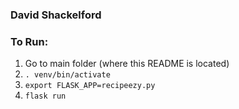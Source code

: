 ### David Shackelford
### To Run:
1. Go to main folder (where this README is located)
2. `. venv/bin/activate`
3. `export FLASK_APP=recipeezy.py`
4. `flask run`
